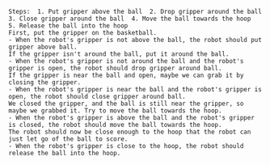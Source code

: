 
    Steps:  1. Put gripper above the ball  2. Drop gripper around the ball  3. Close gripper around the ball  4. Move the ball towards the hoop  5. Release the ball into the hoop
    First, put the gripper on the basketball.
    - When the robot's gripper is not above the ball, the robot should put gripper above ball.
    If the gripper isn't around the ball, put it around the ball.
    - When the robot's gripper is not around the ball and the robot's gripper is open, the robot should drop gripper around ball.
    If the gripper is near the ball and open, maybe we can grab it by closing the gripper.
    - When the robot's gripper is near the ball and the robot's gripper is open, the robot should close gripper around ball.
    We closed the gripper, and the ball is still near the gripper, so maybe we grabbed it. Try to move the ball towards the hoop.
    - When the robot's gripper is above the ball and the robot's gripper is closed, the robot should move the ball towards the hoop.
    The robot should now be close enough to the hoop that the robot can just let go of the ball to score.
    - When the robot's gripper is close to the hoop, the robot should release the ball into the hoop.